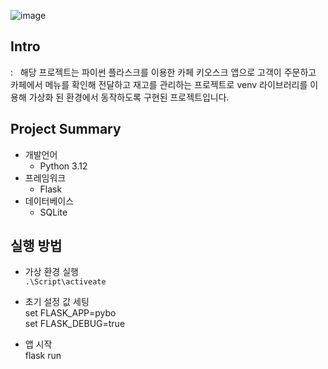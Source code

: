 ![image](https://github.com/kimnu-yang/flask-cafe-kiosk/assets/110176543/24857d12-7006-471e-9bb5-05a70fbe271e)

## Intro
: &nbsp; 해당 프로젝트는 파이썬 플라스크를 이용한 카페 키오스크 앱으로 고객이 주문하고 카페에서 메뉴를 확인해 전달하고 재고를 관리하는 프로젝트로
venv 라이브러리를 이용해 가상화 된 환경에서 동작하도록 구현된 프로젝트입니다.

## Project Summary
- 개발언어
  - Python 3.12
- 프레임워크
  - Flask
- 데이터베이스
  - SQLite

## 실행 방법

- 가상 환경 실행
  <br> ```.\Script\activeate```

- 초기 설정 값 세팅
  <br> set FLASK_APP=pybo
  <br> set FLASK_DEBUG=true

- 앱 시작
  <br> flask run
